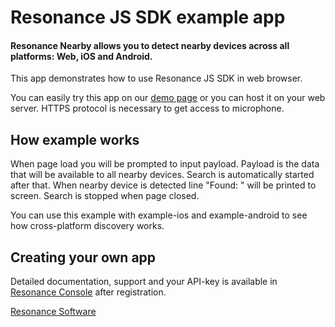 # Resonance JS SDK example app
#### Resonance Nearby allows you to detect nearby devices across all platforms: Web, iOS and Android.

This app demonstrates how to use Resonance JS SDK in web browser.

You can easily try this app on our [demo page](https://cdn.getresonance.net/examples/web/index.html)
or you can host it on your web server. HTTPS protocol is necessary to get access to microphone.


## How example works
When page load you will be prompted to input payload. Payload is the data that will be available to all
nearby devices. Search is automatically started after that. When nearby device is detected
line "Found: <payload>" will be printed to screen.
Search is stopped when page closed.

You can use this example with example-ios and example-android to see how cross-platform discovery works.

## Creating your own app
Detailed documentation, support and your API-key is available in [Resonance Console](https://console.getresonance.net) after registration.

[Resonance Software](http://www.getresonance.net/)